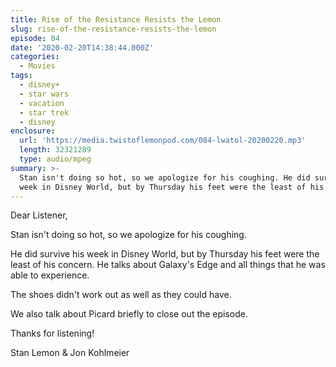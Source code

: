 ```yaml
---
title: Rise of the Resistance Resists the Lemon
slug: rise-of-the-resistance-resists-the-lemon
episode: 84
date: '2020-02-20T14:38:44.000Z'
categories:
  - Movies
tags:
  - disney+
  - star wars
  - vacation
  - star trek
  - disney
enclosure:
  url: 'https://media.twistoflemonpod.com/084-lwatol-20200220.mp3'
  length: 32321289
  type: audio/mpeg
summary: >-
  Stan isn't doing so hot, so we apologize for his coughing. He did survive his
  week in Disney World, but by Thursday his feet were the least of his concern.
---
```


Dear Listener,

Stan isn't doing so hot, so we apologize for his coughing.

He did survive his week in Disney World, but by Thursday his feet were the least of his concern. He talks about Galaxy's Edge and all things that he was able to experience.

The shoes didn't work out as well as they could have.

We also talk about Picard briefly to close out the episode.

Thanks for listening!

Stan Lemon & Jon Kohlmeier

